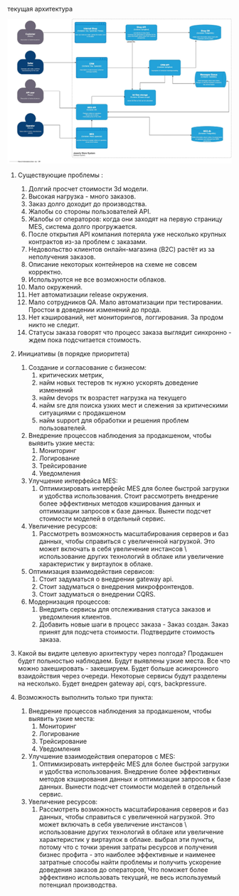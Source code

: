 текущая архитектура

![img.png](arch.png)

1. Cуществующие проблемы :
    1. Долгий просчет стоимости 3d модели.
    2. Высокая нагрузка - много заказов.
    3. Заказ долго доходит до производства.
    4. Жалобы со стороны пользователей API.
    5. Жалобы от операторов: когда они заходят на первую страницу MES, система долго прогружается.
    6. После открытия API компания потеряла уже несколько крупных контрактов из-за проблем с заказами.
    7. Недовольство клиентов онлайн-магазина (B2C) растёт из за неполучения заказов.
    8. Описание некоторых контейнеров на схеме не совсем корректно.
    9. Используются не все возможности облаков.
    10. Мало окружений.
    11. Нет автоматизации release окружения.
    12. Мало сотрудников QA. Мало автоматизации при тестировании. Простои в доведении изменений до прода.
    13. Нет кэширований, нет мониторингов, логгирования. За продом никто не следит.
    14. Статусы заказа говорят что процесс заказа выглядит синхронно - ждем пока подсчитается стоимость.
2. Инициативы (в порядке приоритета)
    1. Создание и согласование с бизнесом:
        1. критических метрик,
        2. найм новых тестеров тк нужно ускорять доведение изменений
        3. найм devops тк возрастет нагрузка на текущего
        4. найм sre для поиска узких мест и слежения за критическими ситуациями с продакшеном
        5. найм support для обработки и решения проблем пользователей.
    2. Внедрение процессов наблюдения за продакшеном, чтобы выявить узкие места:
        1. Мониторинг
        2. Логирование
        3. Трейсирование
        4. Уведомления
    3. Улучшение интерфейса MES:
        1. Оптимизировать интерфейс MES для более быстрой загрузки и удобства использования. Стоит рассмотреть внедрение
           более эффективных методов кэширования данных и оптимизации запросов к базе данных. Вынести подсчет стоимости
           моделей в отдельный сервис.
    4. Увеличение ресурсов:
        1. Рассмотреть возможность масштабирования серверов и баз данных, чтобы справиться с увеличенной нагрузкой. Это
           может
           включать в себя увеличение инстансов \ использование других технологий в облаке или увеличение характеристик
           у
           виртаулок в облаке.
    5. Оптимизация взаимодействия сервисов:
        1. Стоит задуматься о внедрении gateway api.
        2. Стоит задуматься о внедрения микрофронтендов.
        3. Стоит задуматься о внедрении CQRS.
    6. Модернизация процессов:
        1. Внедрить сервисы для отслеживания статуса заказов и уведомления клиентов.
        2. Добавить новые шаги в процесс заказа - Заказ создан. Заказ принят для подсчета стоимости. Подтвердите
           стоимость заказа.

3. Какой вы видите целевую архитектуру через полгода?
   Продакшен будет польностью наблюдаем. Будут выявлены узкие места. Все что можно закешировать - закешируем. Будет
   больше асинхронного взаидойствия через очереди. Некоторые сервисы будут разделены на несколько. Будет внедрен gateway
   api, cqrs, backpressure.

4. Возможность выполнить только три пункта:
    1. Внедрение процессов наблюдения за продакшеном, чтобы выявить узкие места:
        1. Мониторинг
        2. Логирование
        3. Трейсирование
        4. Уведомления
    2. Улучшение взаимодействия операторов с MES:
        1. Оптимизировать интерфейс MES для более быстрой загрузки и удобства использования. Внедрение
           более эффективных методов кэширования данных и оптимизации запросов к базе данных. Вынести подсчет стоимости
           моделей в отдельный сервис.
    3. Увеличение ресурсов:
        1. Рассмотреть возможность масштабирования серверов и баз данных, чтобы справиться с увеличенной нагрузкой. Это
           может включать в себя увеличение инстансов \ использование других технологий в облаке или увеличение
           характеристик у виртаулок в облаке.
выбрал эти пункты, потому что с точки зрения затраты ресурсов и получения бизнес профита - это наиболее
эффективные и наименее затратные способы найти проблемы и получить ускорение доведения заказов до операторов,
Что поможет более эффективно использовать текущий, не весь используемый потенциал производства.   




